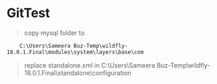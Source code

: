 # GitTest

> copy mysql folder to 
```
	C:\Users\Sameera Buz-Temp\wildfly-18.0.1.Final\modules\system\layers\base\com
```

> replace standalone.xml in C:\Users\Sameera Buz-Temp\wildfly-18.0.1.Final\standalone\configuration
